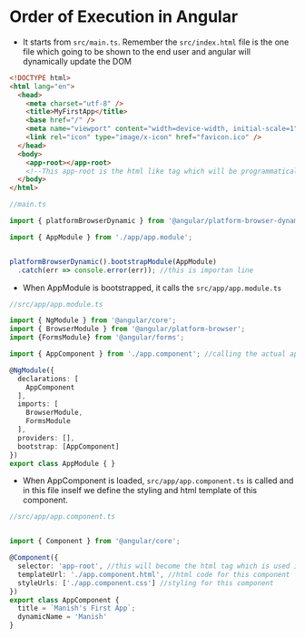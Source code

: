 # Order of Execution in Angular

- It starts from `src/main.ts`. Remember the `src/index.html` file is the one file which going to be shown to the end user and angular will dynamically update the DOM

```html
<!DOCTYPE html>
<html lang="en">
  <head>
    <meta charset="utf-8" />
    <title>MyFirstApp</title>
    <base href="/" />
    <meta name="viewport" content="width=device-width, initial-scale=1" />
    <link rel="icon" type="image/x-icon" href="favicon.ico" />
  </head>
  <body>
    <app-root></app-root>
    <!--This app-root is the html like tag which will be programmatically update by the angular framework-->
  </body>
</html>
```

```TypeScript
//main.ts

import { platformBrowserDynamic } from '@angular/platform-browser-dynamic';

import { AppModule } from './app/app.module';


platformBrowserDynamic().bootstrapModule(AppModule)
  .catch(err => console.error(err)); //this is importan line
```

- When AppModule is bootstrapped, it calls the `src/app/app.module.ts`

```TypeScript
//src/app/app.module.ts

import { NgModule } from '@angular/core';
import { BrowserModule } from '@angular/platform-browser';
import {FormsModule} from '@angular/forms';

import { AppComponent } from './app.component'; //calling the actual app component

@NgModule({
  declarations: [
    AppComponent
  ],
  imports: [
    BrowserModule,
    FormsModule
  ],
  providers: [],
  bootstrap: [AppComponent]
})
export class AppModule { }
```

- When AppComponent is loaded, `src/app/app.component.ts` is called and in this file inself we define the styling and html template of this component.

```TypeScript
//src/app/app.component.ts


import { Component } from '@angular/core';

@Component({
  selector: 'app-root', //this will become the html tag which is used in src/index.html file to render the application
  templateUrl: './app.component.html', //html code for this component
  styleUrls: ['./app.component.css'] //styling for this component
})
export class AppComponent {
  title = `Manish's First App`;
  dynamicName = 'Manish'
}
```
